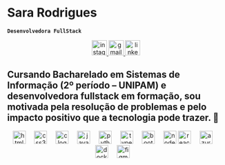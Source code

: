 # Sara Rodrigues

**`Desenvolvedora FullStack`**
<div align="center">  
 <a href="https://www.instagram.com/s.r.odrigues" target="_blank">  
  <img src="https://img.shields.io/static/v1?message=Instagram&logo=instagram&label=&color=E4405F&logoColor=white&labelColor=&style=for-the-badge" height="35" alt="instagram logo" />  
</a>  
<a href="mailto:sara.rodrigues017f@gmail.com" target="_blank">  
  <img src="https://img.shields.io/static/v1?message=Gmail&logo=gmail&label=&color=D14836&logoColor=white&labelColor=&style=for-the-badge" height="35" alt="gmail logo" />  
</a>  
<a href="https://www.linkedin.com/in/sara-rodrigues-a840ba336" target="_blank">  
  <img src="https://img.shields.io/static/v1?message=LinkedIn&logo=linkedin&label=&color=0077B5&logoColor=white&labelColor=&style=for-the-badge" height="35" alt="linkedin logo" />  
</a>  </div>

Cursando Bacharelado em Sistemas de Informação (2º período – UNIPAM) e desenvolvedora fullstack em formação, sou motivada pela resolução de problemas e pelo impacto positivo que a tecnologia pode trazer. 💙
 ---

<div align="center">  
  <img src="https://cdn.jsdelivr.net/gh/devicons/devicon/icons/html5/html5-original.svg" height="30" alt="html5 logo" />  
  <img width="12" />   
  <img src="https://cdn.jsdelivr.net/gh/devicons/devicon@latest/icons/css3/css3-original.svg" height="30" alt="css3 logo"/>  
  <img width="12" />   
  <img src="https://cdn.jsdelivr.net/gh/devicons/devicon@latest/icons/c/c-original.svg" height="30" alt="c logo"/>   
  <img width="12" />  
  <img src="https://cdn.jsdelivr.net/gh/devicons/devicon/icons/javascript/javascript-original.svg" height="30" alt="javascript logo" />  
  <img width="12" />  
  <img src="https://cdn.jsdelivr.net/gh/devicons/devicon/icons/python/python-original.svg" height="30" alt="python logo" />  
  <img width="12" />  
  <img src="https://cdn.jsdelivr.net/gh/devicons/devicon/icons/typescript/typescript-original.svg" height="30" alt="typescript logo" />  
  <img width="12" />  
  <img src="https://cdn.jsdelivr.net/gh/devicons/devicon/icons/bootstrap/bootstrap-original.svg" height="30" alt="bootstrap logo" />  
  <img width="12" />  
  <img src="https://cdn.jsdelivr.net/gh/devicons/devicon@latest/icons/nodejs/nodejs-original.svg" height="30" alt="nodejs logo" />  
  <img src="https://cdn.jsdelivr.net/gh/devicons/devicon@latest/icons/react/react-original.svg" height="30" alt="react logo" />  
  <img width="12" />  
 <img src="https://cdn.jsdelivr.net/gh/devicons/devicon@latest/icons/azure/azure-original.svg" height="30" alt="azure logo" />  
  <img width="12" />  
  <img src="https://cdn.jsdelivr.net/gh/devicons/devicon@latest/icons/docker/docker-original.svg" height="30" alt="docker logo" />  
  <img width="12" />  
 <img src="https://cdn.jsdelivr.net/gh/devicons/devicon@latest/icons/figma/figma-original.svg" height="30" alt="figma logo" />  
  <img width="12" />  </div> 
  

